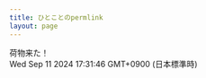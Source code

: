 ```yaml
---
title: ひとことのpermlink
layout: page
---
```

<div class="box" dt="1726043506890">
  荷物来た！
  <div class="content is-small">Wed Sep 11 2024 17:31:46 GMT+0900 (日本標準時)</div>
</div>